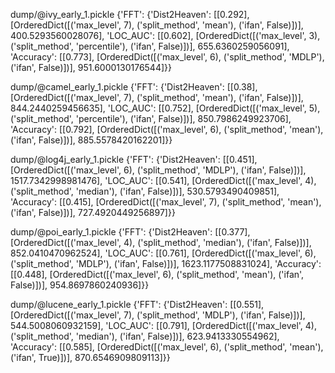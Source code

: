 dump/@ivy_early_1.pickle
{'FFT': {'Dist2Heaven': [[0.292], [OrderedDict([('max_level', 7), ('split_method', 'mean'), ('ifan', False)])], 400.5293560028076], 'LOC_AUC': [[0.602], [OrderedDict([('max_level', 3), ('split_method', 'percentile'), ('ifan', False)])], 655.6360259056091], 'Accuracy': [[0.773], [OrderedDict([('max_level', 6), ('split_method', 'MDLP'), ('ifan', False)])], 951.6000130176544]}}

dump/@camel_early_1.pickle
{'FFT': {'Dist2Heaven': [[0.38], [OrderedDict([('max_level', 7), ('split_method', 'mean'), ('ifan', False)])], 844.2440259456635], 'LOC_AUC': [[0.752], [OrderedDict([('max_level', 5), ('split_method', 'percentile'), ('ifan', False)])], 850.7986249923706], 'Accuracy': [[0.792], [OrderedDict([('max_level', 6), ('split_method', 'mean'), ('ifan', False)])], 885.5578420162201]}}

dump/@log4j_early_1.pickle
{'FFT': {'Dist2Heaven': [[0.451], [OrderedDict([('max_level', 6), ('split_method', 'MDLP'), ('ifan', False)])], 1517.7342998981476], 'LOC_AUC': [[0.541], [OrderedDict([('max_level', 4), ('split_method', 'median'), ('ifan', False)])], 530.5793490409851], 'Accuracy': [[0.415], [OrderedDict([('max_level', 7), ('split_method', 'mean'), ('ifan', False)])], 727.4920449256897]}}

dump/@poi_early_1.pickle
{'FFT': {'Dist2Heaven': [[0.377], [OrderedDict([('max_level', 4), ('split_method', 'median'), ('ifan', False)])], 852.0410470962524], 'LOC_AUC': [[0.761], [OrderedDict([('max_level', 6), ('split_method', 'MDLP'), ('ifan', False)])], 1623.1177508831024], 'Accuracy': [[0.448], [OrderedDict([('max_level', 6), ('split_method', 'mean'), ('ifan', False)])], 954.8697860240936]}}

dump/@lucene_early_1.pickle
{'FFT': {'Dist2Heaven': [[0.551], [OrderedDict([('max_level', 7), ('split_method', 'MDLP'), ('ifan', False)])], 544.5008060932159], 'LOC_AUC': [[0.791], [OrderedDict([('max_level', 4), ('split_method', 'median'), ('ifan', False)])], 623.9413330554962], 'Accuracy': [[0.585], [OrderedDict([('max_level', 6), ('split_method', 'mean'), ('ifan', True)])], 870.6546909809113]}}
